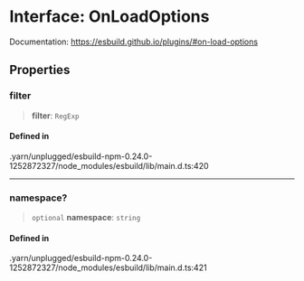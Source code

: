 # Interface: OnLoadOptions

Documentation: https://esbuild.github.io/plugins/#on-load-options

## Properties

### filter

> **filter**: `RegExp`

#### Defined in

.yarn/unplugged/esbuild-npm-0.24.0-1252872327/node\_modules/esbuild/lib/main.d.ts:420

***

### namespace?

> `optional` **namespace**: `string`

#### Defined in

.yarn/unplugged/esbuild-npm-0.24.0-1252872327/node\_modules/esbuild/lib/main.d.ts:421
